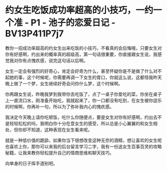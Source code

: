 # 约女生吃饭成功率超高的小技巧，一约一个准 - P1 - 池子的恋爱日记 - BV13P411P7j7

教你一招成功率超高的约女生出来吃饭的小技巧，不看真的会后悔哦，只要女生对你有好感啊，约出来的概率真的超级高，第一句话很重要，你直接跟女生说，我感觉我对你有点愧疚感，说完这句话以后啊。

女生一定会有强烈的好奇心，肯定会好奇为什么，甚至怀疑你是不是做了什么对不起她的事，这个时候呢，你需要再调一下女生的胃口，你就这么说，这都怪我昨天晚上做了一个梦，女生继续好奇会问你什么梦，这个时候啊。

你再跟女生说，昨晚我梦到我带你去吃饭了，点了一桌子你爱吃的菜，你坐在桌子上一直流口水，刚准备开始吃，我就起来了，你一口都没有吃到，在女生被你逗乐的时候啊，你再补一句，所以为了弥补我内心的愧疚感。

我决定今天晚上请你吃顿饭，吃什么你随便点，要是女生对你有好感啊，约出去不是轻轻松松的吗，我明白你十分在意女生的感受，所以总是小心翼翼的和女生相处，但你却不知道，这种表现在女生看来呢。

就是一种低价值的跪舔，如果你当下很想改变这种无奈的酒精，想让喜欢的女生呢也喜欢上你，那你可以来我的后台留言学习二字，我有一份追女生百事百灵的攻略秘籍，让我来教你轻松提升自己的情商思维和聊天技巧。

向单身的日子挥手道别吧。